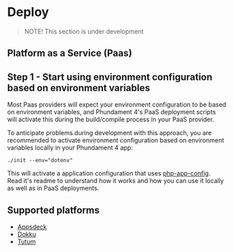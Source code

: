 Deploy
======

> NOTE! This section is under development

Platform as a Service (Paas)
----------------------------

## Step 1 - Start using environment configuration based on environment variables

Most Paas providers will expect your environment configuration to be based on environment variables, and Phundament 4's PaaS deployment scripts will activate this during the build/compile process in your PaaS provider.

To anticipate problems during development with this approach, you are recommended to activate environment configuration based on environment variables locally in your Phundament 4 app:

```
./init --env="dotenv"
```

This will activate a application configuration that uses [php-app-config](https://github.com/neam/php-app-config). Read it's readme to understand how it works and how you can use it locally as well as in PaaS deployments.


Supported platforms
-------------------

- [Appsdeck](52-paas-appsdeck.md)
- [Dokku](52-paas-dokku.md)
- [Tutum](52-paas-tutum.md)
